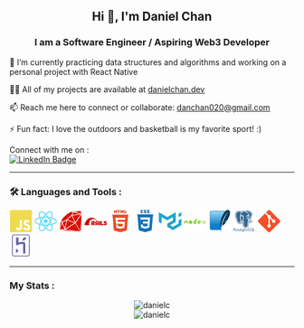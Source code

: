 <h2 align="center"> Hi 👋, I'm Daniel Chan</h2>
<h3 align="center"> I am a Software Engineer / Aspiring Web3 Developer </h3>


🌱 I’m currently practicing data structures and algorithms and working on a personal project with React Native 

👨‍💻 All of my projects are available at <a href="https://www.danielchan.dev"> danielchan.dev </a>

📫 Reach me here to connect or collaborate: danchan020@gmail.com

⚡ Fun fact: I love the outdoors and basketball is my favorite sport! :) 

Connect with me on :<br>
  <a href="https://www.linkedin.com/in/danielchan-/">
    <img src="https://img.shields.io/badge/LinkedIn-blue?style=for-the-badge&logo=linkedin&logoColor=white" alt="LinkedIn Badge"/>
  </a>
  
  ---
  ### :hammer_and_wrench: Languages and Tools :
  
  <div>
      <img src="https://github.com/devicons/devicon/blob/master/icons/javascript/javascript-plain.svg" width="40" height="40"/>
      <img src="https://github.com/devicons/devicon/blob/master/icons/react/react-original.svg" width="40" height="40"/>
      <img src="https://github.com/devicons/devicon/blob/master/icons/ruby/ruby-plain.svg" width="40" height="40"/>
      <img src="https://github.com/devicons/devicon/blob/master/icons/rails/rails-plain-wordmark.svg" width="40" height="40"/>
      <img src="https://github.com/devicons/devicon/blob/master/icons/html5/html5-plain-wordmark.svg" width="40" height="40"/>
      <img src="https://github.com/devicons/devicon/blob/master/icons/css3/css3-plain-wordmark.svg" width="40" height="40"/>
      <img src="https://github.com/devicons/devicon/blob/master/icons/materialui/materialui-plain.svg" width="40" height="40"/>
      <img src="https://github.com/devicons/devicon/blob/master/icons/nodejs/nodejs-plain-wordmark.svg" width="40" height="40"/>
      <img src="https://github.com/devicons/devicon/blob/master/icons/sqlite/sqlite-original.svg" width="40" height="40"/>
      <img src="https://github.com/devicons/devicon/blob/master/icons/postgresql/postgresql-plain-wordmark.svg" width="40" height="40"/>
      <img src="https://github.com/devicons/devicon/blob/master/icons/git/git-original.svg" width="40" height="40"/>
      <img src="https://github.com/devicons/devicon/blob/master/icons/heroku/heroku-original.svg" width="40" height="40"/>
  </div>
  
  ---
  ### My Stats : 
  
<div align="center"><img src="https://github-readme-streak-stats.herokuapp.com/?user=danchan020&theme=dark" alt="danielc" /></div>

<div align="center"><img src="https://github-readme-stats.vercel.app/api/top-langs?username=danchan020&show_icons=true&locale=en&layout=compact&theme=dark" alt="danielc" /></div>
